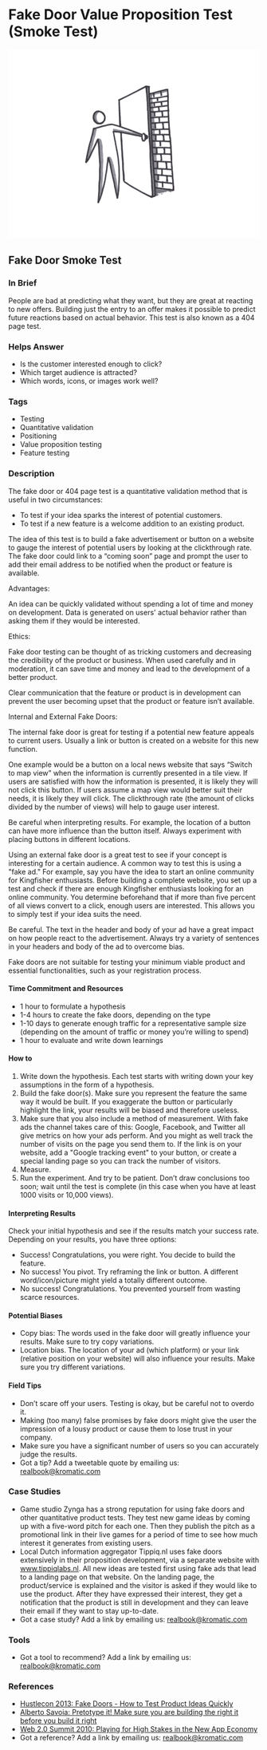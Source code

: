 # Fake Door Value Proposition Test \(Smoke Test\)

![](../.gitbook/assets/illustration-fake-door-test.png)

## Fake Door Smoke Test

### In Brief

People are bad at predicting what they want, but they are great at reacting to new offers. Building just the entry to an offer makes it possible to predict future reactions based on actual behavior. This test is also known as a 404 page test.

### Helps Answer

* Is the customer interested enough to click?
* Which target audience is attracted?
* Which words, icons, or images work well?

### Tags

* Testing
* Quantitative validation
* Positioning
* Value proposition testing
* Feature testing

### Description

The fake door or 404 page test is a quantitative validation method that is useful in two circumstances:

* To test if your idea sparks the interest of potential customers.
* To test if a new feature is a welcome addition to an existing product.  

The idea of this test is to build a fake advertisement or button on a website to gauge the interest of potential users by looking at the clickthrough rate. The fake door could link to a “coming soon” page and prompt the user to add their email address to be notified when the product or feature is available.

Advantages:

An idea can be quickly validated without spending a lot of time and money on development. Data is generated on users' actual behavior rather than asking them if they would be interested.

Ethics:

Fake door testing can be thought of as tricking customers and decreasing the credibility of the product or business. When used carefully and in moderation, it can save time and money and lead to the development of a better product.

Clear communication that the feature or product is in development can prevent the user becoming upset that the product or feature isn’t available.

Internal and External Fake Doors:

The internal fake door is great for testing if a potential new feature appeals to current users. Usually a link or button is created on a website for this new function.

One example would be a button on a local news website that says “Switch to map view” when the information is currently presented in a tile view. If users are satisfied with how the information is presented, it is likely they will not click this button. If users assume a map view would better suit their needs, it is likely they will click. The clickthrough rate \(the amount of clicks divided by the number of views\) will help to gauge user interest.

Be careful when interpreting results. For example, the location of a button can have more influence than the button itself. Always experiment with placing buttons in different locations.

Using an external fake door is a great test to see if your concept is interesting for a certain audience. A common way to test this is using a "fake ad." For example, say you have the idea to start an online community for Kingfisher enthusiasts. Before building a complete website, you set up a test and check if there are enough Kingfisher enthusiasts looking for an online community. You determine beforehand that if more than five percent of all views convert to a click, enough users are interested. This allows you to simply test if your idea suits the need.

Be careful. The text in the header and body of your ad have a great impact on how people react to the advertisement. Always try a variety of sentences in your headers and body of the ad to overcome bias.

Fake doors are not suitable for testing your minimum viable product and essential functionalities, such as your registration process.

#### Time Commitment and Resources

* 1 hour to formulate a hypothesis 
* 1-4 hours to create the fake doors, depending on the type
* 1-10 days to generate enough traffic for a representative sample size \(depending on the amount of traffic or money you’re willing to spend\)
* 1 hour to evaluate and write down learnings

#### How to

1. Write down the hypothesis. Each test starts with writing down your key assumptions in the form of a hypothesis.
2. Build the fake door\(s\). Make sure you represent the feature the same way it would be built. If you exaggerate the button or particularly highlight the link, your results will be biased and therefore useless.  
3. Make sure that you also include a method of measurement. With fake ads the channel takes care of this: Google, Facebook, and Twitter all give metrics on how your ads perform. And you might as well track the number of visits on the page you send them to. If the link is on your website, add a "Google tracking event" to your button, or create a special landing page so you can track the number of visitors. 
4. Measure.
5. Run the experiment. And try to be patient. Don’t draw conclusions too soon; wait until the test is complete \(in this case when you have at least 1000 visits or 10,000 views\). 

#### Interpreting Results

Check your initial hypothesis and see if the results match your success rate. Depending on your results, you have three options:

* Success! Congratulations, you were right. You decide to build the feature.
* No success! You pivot. Try reframing the link or button. A different word/icon/picture might yield a totally different outcome. 
* No success! Congratulations. You prevented yourself from wasting scarce resources.  

#### Potential Biases

* Copy bias: The words used in the fake door will greatly influence your results. Make sure to try copy variations.
* Location bias. The location of your ad \(which platform\) or your link \(relative position on your website\) will also influence your results. Make sure you try different variations. 

#### Field Tips

* Don’t scare off your users. Testing is okay, but be careful not to overdo it. 
* Making \(too many\) false promises by fake doors might give the user the impression of a lousy product or cause them to lose trust in your company. 
* Make sure you have a significant number of users so you can accurately judge the results.
* Got a tip? Add a tweetable quote by emailing us: [realbook@kromatic.com](mailto:realbook@kromatic.com)

### Case Studies

* Game studio Zynga has a strong reputation for using fake doors and other quantitative product tests. They test new game ideas by coming up with a five-word pitch for each one. Then they publish the pitch as a promotional link in their live games for a period of time to see how much interest it generates from existing users.
* Local Dutch information aggregator Tippiq.nl uses fake doors extensively in their proposition development, via a separate website with www.tippiqlabs.nl. All new ideas are tested first using fake ads that lead to a landing page on that website. On the landing page, the product/service is explained and the visitor is asked if they would like to use the product. After they have expressed their interest, they get a notification that the product is still in development and they can leave their email if they want to stay up-to-date.
* Got a case study? Add a link by emailing us: [realbook@kromatic.com](mailto:realbook@kromatic.com)

### Tools

* Got a tool to recommend? Add a link by emailing us: [realbook@kromatic.com](mailto:realbook@kromatic.com)

### References

* [Hustlecon 2013: Fake Doors - How to Test Product Ideas Quickly](http://www.slideshare.net/JessLee4/fake-doors-how-to-test-product-ideas-quickly-hustlecon-2013)
* [Alberto Savoia: Pretotype it! Make sure you are building the right it before you build it right](http://www.pretotyping.org)
* [Web 2.0 Summit 2010: Playing for High Stakes in the New App Economy](https://www.youtube.com/watch?v=81F1qSOq3cs)
* Got a reference? Add a link by emailing us: [realbook@kromatic.com](mailto:realbook@kromatic.com)

